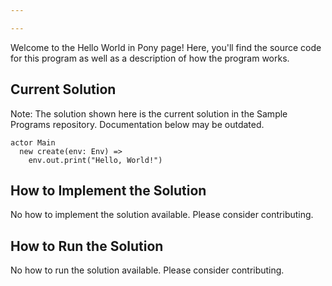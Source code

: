 ```yaml
---

---
```


Welcome to the Hello World in Pony page! Here, you'll find the source code for this program as well as a description of how the program works.

## Current Solution

Note: The solution shown here is the current solution in the Sample Programs repository. Documentation below may be outdated.

```Pony
actor Main
  new create(env: Env) =>
    env.out.print("Hello, World!")

```

## How to Implement the Solution

No how to implement the solution available. Please consider contributing.

## How to Run the Solution

No how to run the solution available. Please consider contributing.